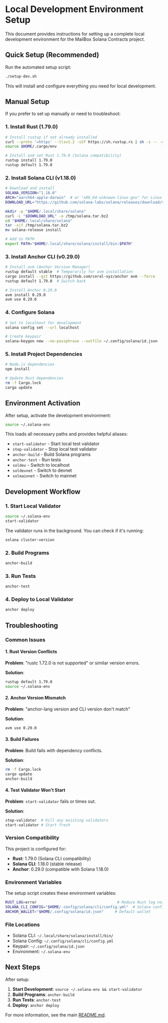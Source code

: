 # Local Development Environment Setup

This document provides instructions for setting up a complete local development environment for the MailBox Solana Contracts project.

## Quick Setup (Recommended)

Run the automated setup script:

```bash
./setup-dev.sh
```

This will install and configure everything you need for local development.

## Manual Setup

If you prefer to set up manually or need to troubleshoot:

### 1. Install Rust (1.79.0)

```bash
# Install rustup if not already installed
curl --proto '=https' --tlsv1.2 -sSf https://sh.rustup.rs | sh -s -- -y
source $HOME/.cargo/env

# Install and set Rust 1.79.0 (Solana compatibility)
rustup install 1.79.0
rustup default 1.79.0
```

### 2. Install Solana CLI (v1.18.0)

```bash
# Download and install
SOLANA_VERSION="1.18.0"
ARCH="aarch64-apple-darwin"  # or "x86_64-unknown-linux-gnu" for Linux
DOWNLOAD_URL="https://github.com/solana-labs/solana/releases/download/v${SOLANA_VERSION}/solana-release-${ARCH}.tar.bz2"

mkdir -p "$HOME/.local/share/solana"
curl -L "$DOWNLOAD_URL" -o /tmp/solana.tar.bz2
cd "$HOME/.local/share/solana"
tar -xjf /tmp/solana.tar.bz2
mv solana-release install

# Add to PATH
export PATH="$HOME/.local/share/solana/install/bin:$PATH"
```

### 3. Install Anchor CLI (v0.29.0)

```bash
# Install avm (Anchor Version Manager)
rustup default stable  # Temporarily for avm installation
cargo install --git https://github.com/coral-xyz/anchor avm --force
rustup default 1.79.0  # Switch back

# Install Anchor 0.29.0
avm install 0.29.0
avm use 0.29.0
```

### 4. Configure Solana

```bash
# Set to localhost for development
solana config set --url localhost

# Create keypair
solana-keygen new --no-passphrase --outfile ~/.config/solana/id.json
```

### 5. Install Project Dependencies

```bash
# Node.js dependencies
npm install

# Update Rust dependencies
rm -f Cargo.lock
cargo update
```

## Environment Activation

After setup, activate the development environment:

```bash
source ~/.solana-env
```

This loads all necessary paths and provides helpful aliases:

- `start-validator` - Start local test validator
- `stop-validator` - Stop local test validator
- `anchor-build` - Build Solana programs
- `anchor-test` - Run tests
- `soldev` - Switch to localhost
- `soldevnet` - Switch to devnet
- `solmainnet` - Switch to mainnet

## Development Workflow

### 1. Start Local Validator

```bash
source ~/.solana-env
start-validator
```

The validator runs in the background. You can check if it's running:

```bash
solana cluster-version
```

### 2. Build Programs

```bash
anchor-build
```

### 3. Run Tests

```bash
anchor-test
```

### 4. Deploy to Local Validator

```bash
anchor deploy
```

## Troubleshooting

### Common Issues

#### 1. Rust Version Conflicts

**Problem**: "rustc 1.72.0 is not supported" or similar version errors.

**Solution**: 
```bash
rustup default 1.79.0
source ~/.solana-env
```

#### 2. Anchor Version Mismatch

**Problem**: "anchor-lang version and CLI version don't match"

**Solution**:
```bash
avm use 0.29.0
```

#### 3. Build Failures

**Problem**: Build fails with dependency conflicts.

**Solution**:
```bash
rm -f Cargo.lock
cargo update
anchor-build
```

#### 4. Test Validator Won't Start

**Problem**: `start-validator` fails or times out.

**Solution**:
```bash
stop-validator  # Kill any existing validators
start-validator # Start fresh
```

### Version Compatibility

This project is configured for:

- **Rust**: 1.79.0 (Solana CLI compatibility)  
- **Solana CLI**: 1.18.0 (stable release)
- **Anchor**: 0.29.0 (compatible with Solana 1.18.0)

### Environment Variables

The setup script creates these environment variables:

```bash
RUST_LOG=error                                    # Reduce Rust log noise
SOLANA_CLI_CONFIG="$HOME/.config/solana/cli/config.yml"  # Solana config
ANCHOR_WALLET="$HOME/.config/solana/id.json"     # Default wallet
```

### File Locations

- Solana CLI: `~/.local/share/solana/install/bin/`
- Solana Config: `~/.config/solana/cli/config.yml`
- Keypair: `~/.config/solana/id.json`
- Environment: `~/.solana-env`

## Next Steps

After setup:

1. **Start Development**: `source ~/.solana-env && start-validator`
2. **Build Programs**: `anchor-build`
3. **Run Tests**: `anchor-test`
4. **Deploy**: `anchor deploy`

For more information, see the main [README.md](./README.md).